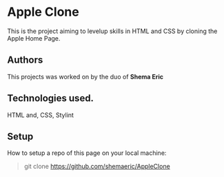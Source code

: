# Apple Clone
This is the project aiming to levelup skills in HTML and CSS by cloning the Apple Home Page.

## Authors
This projects was worked on by the duo of **Shema Eric**

## Technologies used.
HTML and, CSS, Stylint


## Setup
How to setup a repo of this page on your local machine:

>git clone https://github.com/shemaeric/AppleClone




